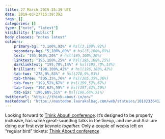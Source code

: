 ```yaml
---
title: 27 March 2019 15:39 UTC
date: 2019-03-27T15:39:39Z
tags: []
categories: []
type: ["note", "latest"]
visibility: ["public"]
body_classes: "notes latest"
colours:
    primary-bg: "3,100%,92%" # hsl(3,100%,92%)
    secondary-bg: "5,100%,89%" # hsl(5,100%,89%)
    text: "195,100%,20%" # hsl(195,100%,20%)
    linktext: "195,100%,25%" # hsl(195,100%,25%)
    darklinktext: "195,70%,14%" # hsl(195,70%,14%)
    brilliant: "196,100%,42%" # hsl(196,100%,42%)
    tab-two: "278,9%,83%" # hsl(278,9%,83%)
    tab-three: "205,35%,76%" # hsl(205,35%,76%)
    tab-four: "199,52%,67%" # hsl(199,52%,67%)
    tab-five: "197,62%,59%" # hsl(197,62%,59%)
    tab-six: "196,68%,51%" # hsl(196,68%,51%)
twitterurl: "https://think-about.io/en/"
mastodonurl: "https://mastodon.laurakalbag.com/web/statuses/101823364122648537"
---
```


Looking forward to [Think About! conference](https://think-about.io). It’s designed to be properly inclusive, has some great-sounding talks in the lineup, and me and Aral are doing our first ever keynote *together.* Only a couple of weeks left on “regular bird” tickets: [Think About! conference](https://think-about.io/en/speakies/laura_kalbag_and_aral_balkan.html)